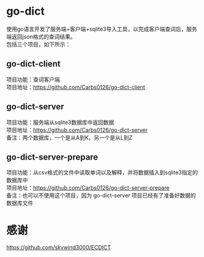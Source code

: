 # go-dict
使用go语言开发了服务端+客户端+sqlite3导入工具，以完成客户端查词后，服务端返回json格式的查词结果。<br>
包括三个项目，如下所示：

## go-dict-client
项目功能：查词客户端<br>
项目地址：https://github.com/Carbs0126/go-dict-client

## go-dict-server
项目功能：服务端从sqlite3数据库中返回数据<br>
项目地址：https://github.com/Carbs0126/go-dict-server<br>
备注：两个数据库，一个是从A到K，另一个是从L到Z

## go-dict-server-prepare
项目功能：从csv格式的文件中读取单词以及解释，并将数据插入到sqlite3指定的数据库中<br>
项目地址：https://github.com/Carbs0126/go-dict-server-prepare<br>
备注：也可以不使用这个项目，因为 go-dict-server 项目已经有了准备好数据的数据库文件

# 感谢
https://github.com/skywind3000/ECDICT
